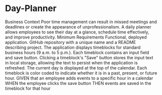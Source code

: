 # Day-Planner
Business Context Poor time management can result in missed meetings and deadlines or create the appearance of unprofessionalism. A daily planner allows employees to see their day at a glance, schedule time effectively, and improve productivity.  Minimum Requirements   Functional, deployed application.   GitHub repository with a unique name and a README describing project.   The application displays timeblocks for standard business hours (9 a.m. to 5 p.m.).   Each timeblock contains an input field and save button.   Clicking a timeblock's "Save" button stores the input text in local storage, allowing the text to persist when the application is refreshed.   The current day is displayed at the top of the calendar.   Each timeblock is color coded to indicate whether it is in a past, present, or future hour.   GIVEN that an employee adds events to a specific hour in a calendar  WHEN the employee clicks the save button  THEN events are saved in the timeblock for that hour
